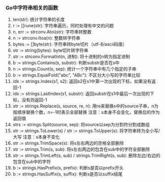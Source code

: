 ### Go中字符串相关的函数
1. len(str): 统计字符串的长度
2. r := []rune(str): 字符串遍历，同时处理有中文的问题
3. n, err := strconv.Atoi(str): 字符串转整数
4. n := strconv.Itoa(n): 整数转字符串
5. bytes := []byte(str): 字符串转byte切片（utf-8/ascii码值）
6. str := string(bytes): byte切片转字符串
7. str := strconv.FormatInt(n, 进制): 将十进制的n转为指定进制
8. b := strings.Contains(s, substr): 判断substr是否在s中
9. n := strings.Count(s, sep): 统计一个字符串中有几个指定的子串
10. b := strings.EqualFold("abc", "ABc"): 不区分大小写的字符串比较
11. idx := strings.Index(s1, s2): 返回s2在s1中第一次出现的下标，如果没有返回-1
12. idx := strings.LastIndex(s1, substr): 返回substr在s1中最后一次出现的下标，没有则返回-1
13. str := strings.Replace(s, source, re, n): 用re来替换s中的source子串，n为按顺序替换个数，n=-1时表示全部替换
                                              注意：s本身不会变化，替换后的作为返回值
14. strs := strings.Split(source, sep): 将source以sep为分割符分割成数组
15. str := strings.ToLower(s) / str := strings.ToUpper(s): 将字符串转为全小写/大写
                                                           注意：s本身不变化
16. str := strings.TrimSpace(s): 将s左右两边的空格全部删除
17. str := strings.Trim(s, sub): 将s左右两边的包含在sub中的字符全部删除
18. str := strings.TrimLeft(s, sub) / strings.TrimRight(s, sub): 删除左边/右边的包含在sub中的字符
19. b := strings.HasPrefix(s, prefix): 判断s是否以prefix开头
20. b := strings.HasSuffix(s, suffix): 判断s是否以suffix结尾